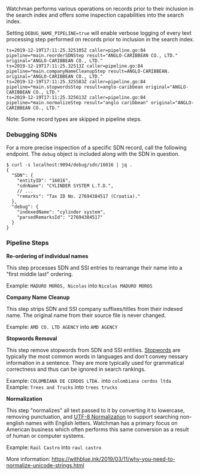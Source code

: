 Watchman performs various operations on records prior to their inclusion in the search index and offers some inspection capabilities into the search index.

Setting `DEBUG_NAME_PIPELINE=true` will enable verbose logging of every text processing step performed on records prior to inclusion in the search index.

```
ts=2019-12-19T17:11:25.325105Z caller=pipeline.go:84 pipeline=*main.reorderSDNStep result="ANGLO-CARIBBEAN CO., LTD." original="ANGLO-CARIBBEAN CO., LTD."
ts=2019-12-19T17:11:25.32513Z caller=pipeline.go:84 pipeline=*main.companyNameCleanupStep result=ANGLO-CARIBBEAN. original="ANGLO-CARIBBEAN CO., LTD."
ts=2019-12-19T17:11:25.325583Z caller=pipeline.go:84 pipeline=*main.stopwordsStep result=anglo-caribbean original="ANGLO-CARIBBEAN CO., LTD."
ts=2019-12-19T17:11:25.325613Z caller=pipeline.go:84 pipeline=*main.normalizeStep result="anglo caribbean" original="ANGLO-CARIBBEAN CO., LTD."
```

Note: Some record types are skipped in pipeline steps.

### Debugging SDNs

For a more precise inspection of a specific SDN record, call the following endpoint. The `debug` object is included along with the SDN in question.

```
$ curl -s localhost:9094/debug/sdn/16016 | jq .
{
  "SDN": {
    "entityID": "16016",
    "sdnName": "CYLINDER SYSTEM L.T.D.",
    // ...
    "remarks": "Tax ID No. 27694384517 (Croatia)."
  },
  "debug": {
    "indexedName": "cylinder system",
    "parsedRemarksId": "27694384517"
  }
}
```

### Pipeline Steps

**Re-ordering of individual names**

This step processes SDN and SSI entries to rearrange their name into a "first middle last" ordering.

Example: `MADURO MOROS, Nicolas` into `Nicolas MADURO MOROS`

**Company Name Cleanup**

This step strips SDN and SSI company suffixes/titles from their indexed name. The original name from their source file is never changed.

Example: `AMD CO. LTD AGENCY` into `AMD AGENCY`

**Stopwords Removal**

This step remove stopwords from SDN and SSI entities. [Stopwords](https://en.wikipedia.org/wiki/Stop_words) are typically the most common words in languages and don't convey nessary information in a sentence. They are more typically used for grammatical correctness and thus can be ignored in search rankings.

Example: `COLOMBIANA DE CERDOS LTDA.` into `colombiana cerdos ltda`
Example: `Trees and Trucks` into `trees trucks`

**Normalization**

This step "normalizes" all text passed to it by converting it to lowercase, removing punctuation, and [UTF-8 Normalization](https://en.wikipedia.org/wiki/Unicode_equivalence#Normalization) to support searching non-english names with English letters. Watchman has a primary focus on American business which often performs this same conversion as a result of human or computer systems.

Example: `Raúl Castro` into `raul castro`

More information: https://withblue.ink/2019/03/11/why-you-need-to-normalize-unicode-strings.html
